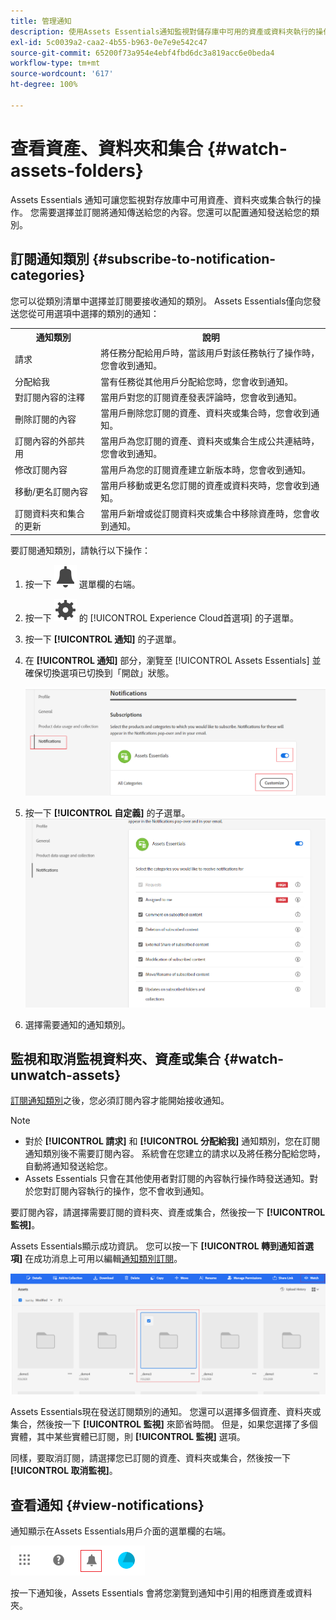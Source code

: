 ```yaml
---
title: 管理通知
description: 使用Assets Essentials通知監視對儲存庫中可用的資產或資料夾執行的操作。
exl-id: 5c0039a2-caa2-4b55-b963-0e7e9e542c47
source-git-commit: 65200f73a954e4ebf4fbd6dc3a819acc6e0beda4
workflow-type: tm+mt
source-wordcount: '617'
ht-degree: 100%

---
```


# 查看資產、資料夾和集合 {#watch-assets-folders}

Assets Essentials 通知可讓您監視對存放庫中可用資產、資料夾或集合執行的操作。 您需要選擇並訂閱將通知傳送給您的內容。您還可以配置通知發送給您的類別。

## 訂閱通知類別 {#subscribe-to-notification-categories}

您可以從類別清單中選擇並訂閱要接收通知的類別。 Assets Essentials僅向您發送您從可用選項中選擇的類別的通知：

<table>
    <tbody>
     <tr>
      <th><strong>通知類別</strong></th>
      <th><strong>說明</strong></th>
     </tr>
     <tr>
      <td>請求</td>
      <td>將任務分配給用戶時，當該用戶對該任務執行了操作時，您會收到通知。</td>
     </tr>
     <tr>
      <td>分配給我</td>
      <td>當有任務從其他用戶分配給您時，您會收到通知。</td>
     </tr>
     <tr>
      <td>對訂閱內容的注釋</td>
      <td>當用戶對您的訂閱資產發表評論時，您會收到通知。</td>
     </tr>
     <tr>
      <td>刪除訂閱的內容</td>
      <td>當用戶刪除您訂閱的資產、資料夾或集合時，您會收到通知。</td>
     </tr>
     <tr>
      <td>訂閱內容的外部共用</td>
      <td>當用戶為您訂閱的資產、資料夾或集合生成公共連結時，您會收到通知。</td>
     </tr>
     <tr>
      <td>修改訂閱內容</td>
      <td>當用戶為您的訂閱資產建立新版本時，您會收到通知。</td>
     </tr>
     <tr>
      <td>移動/更名訂閱內容</td>
      <td>當用戶移動或更名您訂閱的資產或資料夾時，您會收到通知。</td>
     </tr>
     <tr>
      <td>訂閱資料夾和集合的更新</td>
      <td>當用戶新增或從訂閱資料夾或集合中移除資產時，您會收到通知。</td>
     </tr>    
    </tbody>
   </table>

要訂閱通知類別，請執行以下操作：

1. 按一下 ![鈴表徵圖](assets/bell-icon.svg) 選單欄的右端。

1. 按一下 ![設定表徵圖](assets/settings-icon.svg) 的 [!UICONTROL Experience Cloud首選項] 的子選單。

1. 按一下 **[!UICONTROL 通知]** 的子選單。

1. 在 **[!UICONTROL 通知]** 部分，瀏覽至 [!UICONTROL Assets Essentials] 並確保切換選項已切換到「開啟」狀態。

   ![Assets Essentials通知](assets/enable-notifications.png)

1. 按一下 **[!UICONTROL 自定義]** 的子選單。
   ![Assets Essentials通知](assets/enable-notification-categories.png)

1. 選擇需要通知的通知類別。

## 監視和取消監視資料夾、資產或集合 {#watch-unwatch-assets}

[訂閱通知類別](#subscribe-to-notification-categories)之後，您必須訂閱內容才能開始接收通知。

>[!NOTE]
>
>* 對於 **[!UICONTROL 請求]** 和 **[!UICONTROL 分配給我]** 通知類別，您在訂閱通知類別後不需要訂閱內容。 系統會在您建立的請求以及將任務分配給您時，自動將通知發送給您。
>* Assets Essentials 只會在其他使用者對訂閱的內容執行操作時發送通知。對於您對訂閱內容執行的操作，您不會收到通知。

要訂閱內容，請選擇需要訂閱的資料夾、資產或集合，然後按一下 **[!UICONTROL 監視]**。

Assets Essentials顯示成功資訊。 您可以按一下 **[!UICONTROL 轉到通知首選項]** 在成功消息上可用以編輯[通知類別訂閱](#subscribe-to-notification-categories)。

![Assets Essentials 通知](assets/watch-assets.png)

Assets Essentials現在發送訂閱類別的通知。 您還可以選擇多個資產、資料夾或集合，然後按一下 **[!UICONTROL 監視]** 來節省時間。 但是，如果您選擇了多個實體，其中某些實體已訂閱，則 **[!UICONTROL 監視]** 選項。

同樣，要取消訂閱，請選擇您已訂閱的資產、資料夾或集合，然後按一下 **[!UICONTROL 取消監視]**。

## 查看通知 {#view-notifications}

通知顯示在Assets Essentials用戶介面的選單欄的右端。

![Assets Essentials通知](assets/notifications-assets-essentials.png)

按一下通知後，Assets Essentials 會將您瀏覽到通知中引用的相應資產或資料夾。
